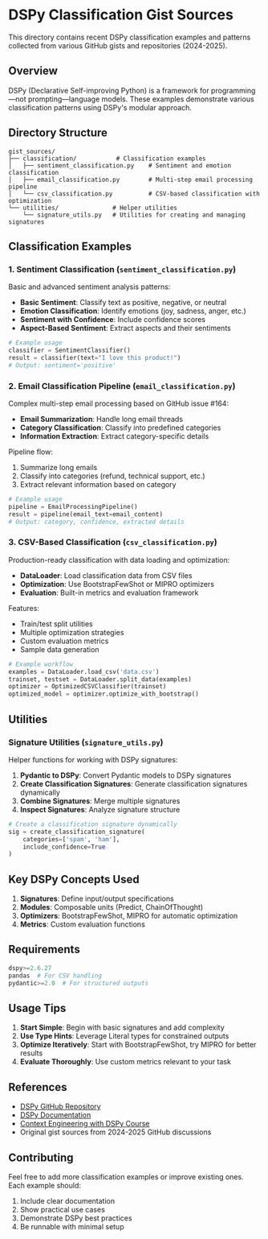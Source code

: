 # DSPy Classification Gist Sources

This directory contains recent DSPy classification examples and patterns collected from various GitHub gists and repositories (2024-2025).

## Overview

DSPy (Declarative Self-improving Python) is a framework for programming—not prompting—language models. These examples demonstrate various classification patterns using DSPy's modular approach.

## Directory Structure

```
gist_sources/
├── classification/           # Classification examples
│   ├── sentiment_classification.py    # Sentiment and emotion classification
│   ├── email_classification.py        # Multi-step email processing pipeline
│   └── csv_classification.py          # CSV-based classification with optimization
└── utilities/               # Helper utilities
    └── signature_utils.py   # Utilities for creating and managing signatures
```

## Classification Examples

### 1. Sentiment Classification (`sentiment_classification.py`)

Basic and advanced sentiment analysis patterns:
- **Basic Sentiment**: Classify text as positive, negative, or neutral
- **Emotion Classification**: Identify emotions (joy, sadness, anger, etc.)
- **Sentiment with Confidence**: Include confidence scores
- **Aspect-Based Sentiment**: Extract aspects and their sentiments

```python
# Example usage
classifier = SentimentClassifier()
result = classifier(text="I love this product!")
# Output: sentiment='positive'
```

### 2. Email Classification Pipeline (`email_classification.py`)

Complex multi-step email processing based on GitHub issue #164:
- **Email Summarization**: Handle long email threads
- **Category Classification**: Classify into predefined categories
- **Information Extraction**: Extract category-specific details

Pipeline flow:
1. Summarize long emails
2. Classify into categories (refund, technical support, etc.)
3. Extract relevant information based on category

```python
# Example usage
pipeline = EmailProcessingPipeline()
result = pipeline(email_text=email_content)
# Output: category, confidence, extracted details
```

### 3. CSV-Based Classification (`csv_classification.py`)

Production-ready classification with data loading and optimization:
- **DataLoader**: Load classification data from CSV files
- **Optimization**: Use BootstrapFewShot or MIPRO optimizers
- **Evaluation**: Built-in metrics and evaluation framework

Features:
- Train/test split utilities
- Multiple optimization strategies
- Custom evaluation metrics
- Sample data generation

```python
# Example workflow
examples = DataLoader.load_csv('data.csv')
trainset, testset = DataLoader.split_data(examples)
optimizer = OptimizedCSVClassifier(trainset)
optimized_model = optimizer.optimize_with_bootstrap()
```

## Utilities

### Signature Utilities (`signature_utils.py`)

Helper functions for working with DSPy signatures:

1. **Pydantic to DSPy**: Convert Pydantic models to DSPy signatures
2. **Create Classification Signatures**: Generate classification signatures dynamically
3. **Combine Signatures**: Merge multiple signatures
4. **Inspect Signatures**: Analyze signature structure

```python
# Create a classification signature dynamically
sig = create_classification_signature(
    categories=['spam', 'ham'],
    include_confidence=True
)
```

## Key DSPy Concepts Used

1. **Signatures**: Define input/output specifications
2. **Modules**: Composable units (Predict, ChainOfThought)
3. **Optimizers**: BootstrapFewShot, MIPRO for automatic optimization
4. **Metrics**: Custom evaluation functions

## Requirements

```python
dspy>=2.6.27
pandas  # For CSV handling
pydantic>=2.0  # For structured outputs
```

## Usage Tips

1. **Start Simple**: Begin with basic signatures and add complexity
2. **Use Type Hints**: Leverage Literal types for constrained outputs
3. **Optimize Iteratively**: Start with BootstrapFewShot, try MIPRO for better results
4. **Evaluate Thoroughly**: Use custom metrics relevant to your task

## References

- [DSPy GitHub Repository](https://github.com/stanfordnlp/dspy)
- [DSPy Documentation](https://dspy.ai/)
- [Context Engineering with DSPy Course](https://github.com/avbiswas/context-engineering-dspy)
- Original gist sources from 2024-2025 GitHub discussions

## Contributing

Feel free to add more classification examples or improve existing ones. Each example should:
1. Include clear documentation
2. Show practical use cases
3. Demonstrate DSPy best practices
4. Be runnable with minimal setup